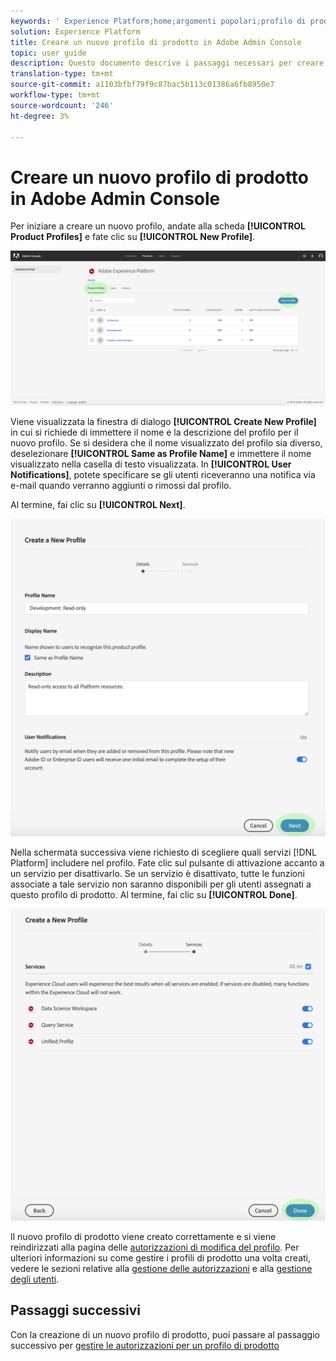 ```yaml
---
keywords: ' Experience Platform;home;argomenti popolari;profilo di prodotto'
solution: Experience Platform
title: Creare un nuovo profilo di prodotto in Adobe Admin Console
topic: user guide
description: Questo documento descrive i passaggi necessari per creare un nuovo profilo di prodotto nell'Adobe Admin Console. Per iniziare a creare un nuovo profilo, andate alla scheda Profili di prodotto e fate clic su Nuovo profilo.
translation-type: tm+mt
source-git-commit: a1103bfbf79f9c87bac5b113c01386a6fb8950e7
workflow-type: tm+mt
source-wordcount: '246'
ht-degree: 3%

---
```



# Creare un nuovo profilo di prodotto in Adobe Admin Console

Per iniziare a creare un nuovo profilo, andate alla scheda **[!UICONTROL Product Profiles]** e fate clic su **[!UICONTROL New Profile]**.

![nuovo profilo-pulsante](../images/new-profile-button.png)

Viene visualizzata la finestra di dialogo **[!UICONTROL Create New Profile]** in cui si richiede di immettere il nome e la descrizione del profilo per il nuovo profilo. Se si desidera che il nome visualizzato del profilo sia diverso, deselezionare **[!UICONTROL Same as Profile Name]** e immettere il nome visualizzato nella casella di testo visualizzata. In **[!UICONTROL User Notifications]**, potete specificare se gli utenti riceveranno una notifica via e-mail quando verranno aggiunti o rimossi dal profilo.

Al termine, fai clic su **[!UICONTROL Next]**.

![new-profile-details](../images/new-profile-details.png)

Nella schermata successiva viene richiesto di scegliere quali servizi [!DNL Platform] includere nel profilo. Fate clic sul pulsante di attivazione accanto a un servizio per disattivarlo. Se un servizio è disattivato, tutte le funzioni associate a tale servizio non saranno disponibili per gli utenti assegnati a questo profilo di prodotto. Al termine, fai clic su **[!UICONTROL Done]**.

![new-profile-services](../images/new-profile-services.png)

Il nuovo profilo di prodotto viene creato correttamente e si viene reindirizzati alla pagina delle [autorizzazioni di modifica del profilo](#edit-permissions). Per ulteriori informazioni su come gestire i profili di prodotto una volta creati, vedere le sezioni relative alla [gestione delle autorizzazioni](#manage-permissions-for-a-product-profile) e alla [gestione degli utenti](#manage-users-for-a-product-profile).

## Passaggi successivi

Con la creazione di un nuovo profilo di prodotto, puoi passare al passaggio successivo per [gestire le autorizzazioni per un profilo di prodotto](permissions.md)